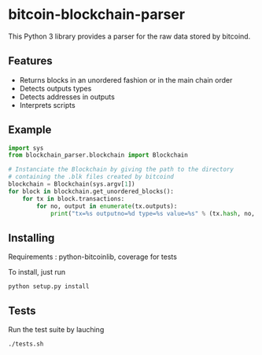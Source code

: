 # bitcoin-blockchain-parser
This Python 3 library provides a parser for the raw data stored by bitcoind. 

## Features
- Returns blocks in an unordered fashion or in the main chain order
- Detects outputs types
- Detects addresses in outputs
- Interprets scripts

## Example

```python
import sys
from blockchain_parser.blockchain import Blockchain

# Instanciate the Blockchain by giving the path to the directory 
# containing the .blk files created by bitcoind
blockchain = Blockchain(sys.argv[1])
for block in blockchain.get_unordered_blocks():
    for tx in block.transactions:
        for no, output in enumerate(tx.outputs):
            print("tx=%s outputno=%d type=%s value=%s" % (tx.hash, no, output.type, output.value))
```

## Installing

Requirements : python-bitcoinlib, coverage for tests

To install, just run
```
python setup.py install
```

## Tests

Run the test suite by lauching
```
./tests.sh
```



